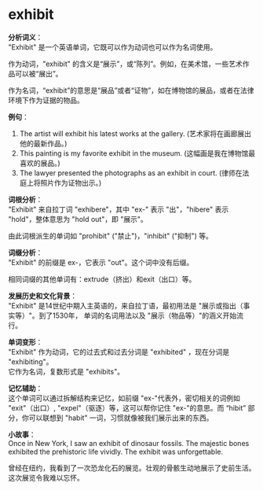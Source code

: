 # exhibit

**分析词义**：  
"Exhibit" 是一个英语单词，它既可以作为动词也可以作为名词使用。

  

作为动词，"exhibit" 的含义是“展示”，或“陈列”。例如，在美术馆，一些艺术作品可以被“展出”。

  

作为名词，“exhibit”的意思是“展品”或者“证物”，如在博物馆的展品，或者在法律环境下作为证据的物品。

  

**例句**：

  

1.  The artist will exhibit his latest works at the gallery. (艺术家将在画廊展出他的最新作品。)
2.  This painting is my favorite exhibit in the museum. (这幅画是我在博物馆最喜欢的展品。)
3.  The lawyer presented the photographs as an exhibit in court. (律师在法庭上将照片作为证物出示。)

  

**词根分析**：  
"Exhibit" 来自拉丁词 "exhibere"，其中 "ex-" 表示 "出"，"hibere" 表示 "hold"，整体意思为 "hold out"，即 "展示"。

  

由此词根派生的单词如 "prohibit" ("禁止")，"inhibit" ("抑制") 等。

  

**词缀分析**：  
"Exhibit" 的前缀是 ex-，它表示 "out"。这个词中没有后缀。

  

相同词缀的其他单词有：extrude（挤出）和exit（出口）等。

  

**发展历史和文化背景**：  
"Exhibit" 是14世纪中期入主英语的，来自拉丁语，最初用法是 "展示或指出（事实等）"。到了1530年， 单词的名词用法以及 "展示（物品等）"的涵义开始流行。

  

**单词变形**：  
"Exhibit" 作为动词，它的过去式和过去分词是 "exhibited" ，现在分词是 "exhibiting"。  
它作为名词，复数形式是 "exhibits"。

  

**记忆辅助**：  
这个单词可以通过拆解结构来记忆，如前缀 "ex-"代表外，密切相关的词例如 "exit"（出口）, "expel"（驱逐）等，这可以帮你记住 "ex-"的意思。而 “hibit” 部分，你可以联想到 "habit" 一词，习惯就像被我们展示出来的东西。

  

**小故事**：  
Once in New York, I saw an exhibit of dinosaur fossils. The majestic bones exhibited the prehistoric life vividly. The exhibit was unforgettable.

  

曾经在纽约，我看到了一次恐龙化石的展览。壮观的骨骸生动地展示了史前生活。 这次展览令我难以忘怀。
